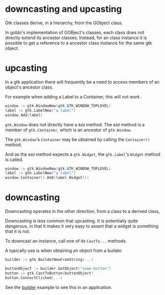 # downcasting and upcasting

Gtk classes derive, in a hierarchy, from the GObject class.

In gobbi's implementation of GOBject's classes,
each class does not directly extend its ancestor classes.
Instead, for an class instance it is possible to get
a reference to a ancestor class instance for the same
gtk object.  

# upcasting
In a gtk application there will frequently be a need to
access members of an object's ancestor class.

For example when adding a Label to a Container,
this will not work.

```go
window := gtk.WindowNew(gtk.GTK_WINDOW_TOPLEVEL)
label := gtk.LabelNew("a label")
window.Add(label)
``` 

`gtk.Window` does not directly have a `Add` method.
The `Add` method is a member of `gtk.Container`,
which is an ancestor of `gtk.Window`.

The `gtk.Window`'s `Container` may be obtained by calling
the `Container()` method.

And as the `Add` method expects a `gtk.Widget`,
the `gtk.Label`'s `Widget` method is called.

```go
window := gtk.WindowNew(gtk.GTK_WINDOW_TOPLEVEL)
label := gtk.LabelNew("a label")
window.Container().Add(label.Widget())
``` 

# downcasting
Downcasting operates in the other direction,
from a class to a derived class,

Downcasting is less common that upcasting.
It is potentially quite dangerous, in that it makes
it very easy to assert that a widget is something
that it is not.

To downcast an instance,
call one of its `CastTo...` methods.

A typically use is when obtaining an object from a builder.

```go
builder := gtk.BuilderNewFromString(...)

buttonObject := builder.GetObject("some-button")
button := gtk.CastToButton(buttonObject)
button.ConnectClicked(...)
```

See the
[builder](https://github.com/pekim/gobbi/blob/master/example/builder/main.go)
example to see this in an application. 
